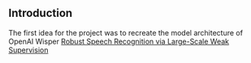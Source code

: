 ## Introduction 
The first idea for the project was to recreate the model architecture of OpenAI Wisper <a href="https://cdn.openai.com/papers/whisper.pdf" target="_blank">Robust Speech Recognition via Large-Scale Weak Supervision<a>
